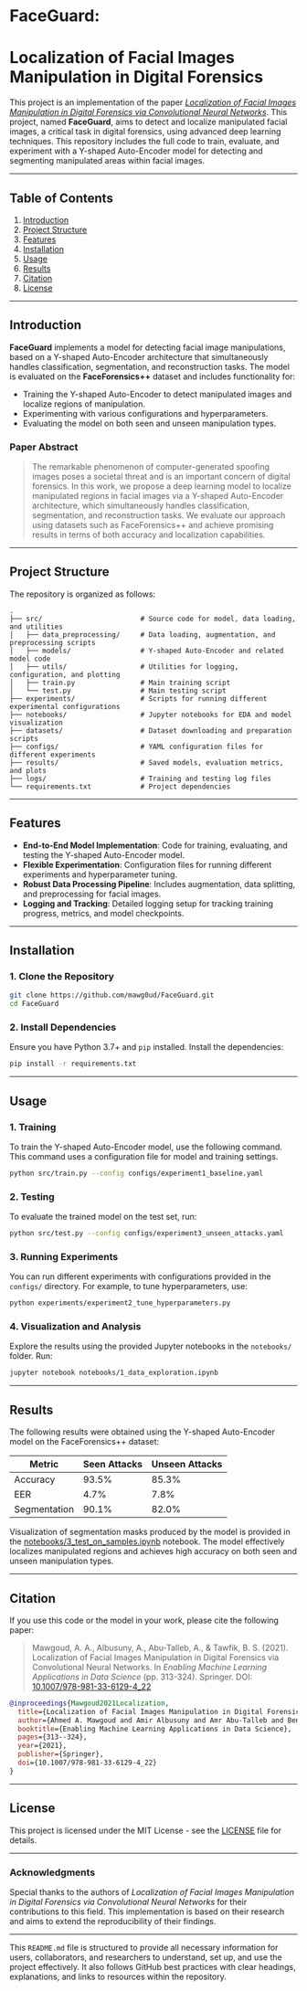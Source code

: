 # FaceGuard:
# Localization of Facial Images Manipulation in Digital Forensics

This project is an implementation of the paper *[Localization of Facial Images Manipulation in Digital Forensics via Convolutional Neural Networks](https://link.springer.com/chapter/10.1007/978-981-33-6129-4_22)*. This project, named **FaceGuard**, aims to detect and localize manipulated facial images, a critical task in digital forensics, using advanced deep learning techniques. This repository includes the full code to train, evaluate, and experiment with a Y-shaped Auto-Encoder model for detecting and segmenting manipulated areas within facial images.

---

## Table of Contents

1. [Introduction](#introduction)
2. [Project Structure](#project-structure)
3. [Features](#features)
4. [Installation](#installation)
5. [Usage](#usage)
6. [Results](#results)
7. [Citation](#citation)
8. [License](#license)

---

## Introduction

**FaceGuard** implements a model for detecting facial image manipulations, based on a Y-shaped Auto-Encoder architecture that simultaneously handles classification, segmentation, and reconstruction tasks. The model is evaluated on the **FaceForensics++** dataset and includes functionality for:
- Training the Y-shaped Auto-Encoder to detect manipulated images and localize regions of manipulation.
- Experimenting with various configurations and hyperparameters.
- Evaluating the model on both seen and unseen manipulation types.

### Paper Abstract

> The remarkable phenomenon of computer-generated spoofing images poses a societal threat and is an important concern of digital forensics. In this work, we propose a deep learning model to localize manipulated regions in facial images via a Y-shaped Auto-Encoder architecture, which simultaneously handles classification, segmentation, and reconstruction tasks. We evaluate our approach using datasets such as FaceForensics++ and achieve promising results in terms of both accuracy and localization capabilities.

---

## Project Structure

The repository is organized as follows:

```
.
├── src/                        # Source code for model, data loading, and utilities
│   ├── data_preprocessing/     # Data loading, augmentation, and preprocessing scripts
│   ├── models/                 # Y-shaped Auto-Encoder and related model code
│   ├── utils/                  # Utilities for logging, configuration, and plotting
│   ├── train.py                # Main training script
│   └── test.py                 # Main testing script
├── experiments/                # Scripts for running different experimental configurations
├── notebooks/                  # Jupyter notebooks for EDA and model visualization
├── datasets/                   # Dataset downloading and preparation scripts
├── configs/                    # YAML configuration files for different experiments
├── results/                    # Saved models, evaluation metrics, and plots
├── logs/                       # Training and testing log files
└── requirements.txt            # Project dependencies
```

---

## Features

- **End-to-End Model Implementation**: Code for training, evaluating, and testing the Y-shaped Auto-Encoder model.
- **Flexible Experimentation**: Configuration files for running different experiments and hyperparameter tuning.
- **Robust Data Processing Pipeline**: Includes augmentation, data splitting, and preprocessing for facial images.
- **Logging and Tracking**: Detailed logging setup for tracking training progress, metrics, and model checkpoints.

---

## Installation

### 1. Clone the Repository

```bash
git clone https://github.com/mawg0ud/FaceGuard.git
cd FaceGuard
```

### 2. Install Dependencies

Ensure you have Python 3.7+ and `pip` installed. Install the dependencies:

```bash
pip install -r requirements.txt
```
---

## Usage

### 1. Training

To train the Y-shaped Auto-Encoder model, use the following command. This command uses a configuration file for model and training settings.

```bash
python src/train.py --config configs/experiment1_baseline.yaml
```

### 2. Testing

To evaluate the trained model on the test set, run:

```bash
python src/test.py --config configs/experiment3_unseen_attacks.yaml
```

### 3. Running Experiments

You can run different experiments with configurations provided in the `configs/` directory. For example, to tune hyperparameters, use:

```bash
python experiments/experiment2_tune_hyperparameters.py
```

### 4. Visualization and Analysis

Explore the results using the provided Jupyter notebooks in the `notebooks/` folder. Run:

```bash
jupyter notebook notebooks/1_data_exploration.ipynb
```

---

## Results

The following results were obtained using the Y-shaped Auto-Encoder model on the FaceForensics++ dataset:

| Metric       | Seen Attacks   | Unseen Attacks |
|--------------|----------------|----------------|
| Accuracy     | 93.5%          | 85.3%         |
| EER          | 4.7%           | 7.8%          |
| Segmentation | 90.1%          | 82.0%         |

Visualization of segmentation masks produced by the model is provided in the [notebooks/3_test_on_samples.ipynb](notebooks/3_test_on_samples.ipynb) notebook. The model effectively localizes manipulated regions and achieves high accuracy on both seen and unseen manipulation types.

---

## Citation

If you use this code or the model in your work, please cite the following paper:

> Mawgoud, A. A., Albusuny, A., Abu-Talleb, A., & Tawfik, B. S. (2021). Localization of Facial Images Manipulation in Digital Forensics via Convolutional Neural Networks. In *Enabling Machine Learning Applications in Data Science* (pp. 313-324). Springer. DOI: [10.1007/978-981-33-6129-4_22](https://link.springer.com/chapter/10.1007/978-981-33-6129-4_22)

```bibtex
@inproceedings{Mawgoud2021Localization,
  title={Localization of Facial Images Manipulation in Digital Forensics via Convolutional Neural Networks},
  author={Ahmed A. Mawgoud and Amir Albusuny and Amr Abu-Talleb and Benbella S. Tawfik},
  booktitle={Enabling Machine Learning Applications in Data Science},
  pages={313--324},
  year={2021},
  publisher={Springer},
  doi={10.1007/978-981-33-6129-4_22}
}
```

---

## License

This project is licensed under the MIT License - see the [LICENSE](LICENSE) file for details.

---

### Acknowledgments

Special thanks to the authors of *Localization of Facial Images Manipulation in Digital Forensics via Convolutional Neural Networks* for their contributions to this field. This implementation is based on their research and aims to extend the reproducibility of their findings.

---

This `README.md` file is structured to provide all necessary information for users, collaborators, and researchers to understand, set up, and use the project effectively. It also follows GitHub best practices with clear headings, explanations, and links to resources within the repository.
